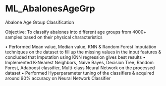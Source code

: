 # ML_AbalonesAgeGrp

Abalone Age Group Classification 

Objective: To classify abalones into different age groups from 4000+ samples based on their physical characteristics

• Performed Mean value, Median value, KNN & Random Forest Imputation techniques on the dataset to fill up the missing values in the input features & concluded that Imputation using KNN regression gives best results
• Implemented K-Nearest Neighbors, Naive Bayes, Decision Tree, Random Forest, Adaboost classifier, Multi-class Neural Network on the processed dataset 
• Performed Hyperparameter tuning of the classifiers & acquired around 90% accuracy on Neural Network Classifier
